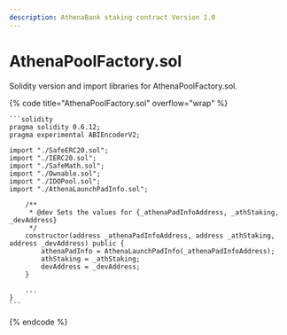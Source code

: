 ```yaml
---
description: AthenaBank staking contract Version 1.0
---
```


# AthenaPoolFactory.sol

Solidity version and import libraries for AthenaPoolFactory.sol.

{% code title="AthenaPoolFactory.sol" overflow="wrap" %}
````solidity
```solidity
pragma solidity 0.6.12;
pragma experimental ABIEncoderV2;

import "./SafeERC20.sol";
import "./IERC20.sol";
import "./SafeMath.sol";
import "./Ownable.sol";
import "./IDOPool.sol";
import "./AthenaLaunchPadInfo.sol";

    /**
     * @dev Sets the values for {_athenaPadInfoAddress, _athStaking, _devAddress}
     */
    constructor(address _athenaPadInfoAddress, address _athStaking, address _devAddress) public {
        athenaPadInfo = AthenaLaunchPadInfo(_athenaPadInfoAddress);
        athStaking = _athStaking;
        devAddress = _devAddress;
    }

    ...
}
```
````
{% endcode %}
